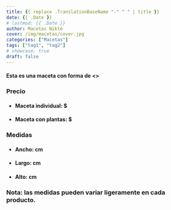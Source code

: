 ```yaml
---
title: {{ replace .TranslationBaseName "-" " " | title }}
date: {{ .Date }}
# lastmod: {{ .Date }}
author: Macetas Nikté
cover: /img/macetas/cover.jpg
categories: ["Macetas"]
tags: ["tag1", "tag2"]
# showcase: true
draft: false
---
```


#### Esta es una maceta con forma de <>

###  Precio
- #### Maceta individual: $
- #### Maceta con plantas: $

### Medidas
- #### Ancho: cm
- #### Largo: cm
- #### Alto: cm
### Nota: las medidas pueden variar ligeramente en cada producto.
<!--more-->
